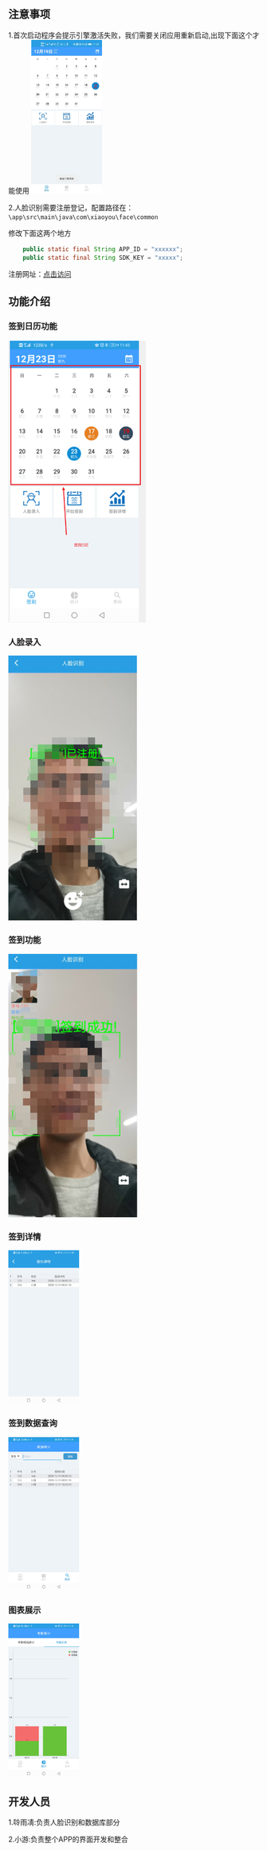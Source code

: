 ## 注意事项
1.首次启动程序会提示引擎激活失败，我们需要关闭应用重新启动,出现下面这个才能使用
<img src="./image/1.jpg" style="zoom:30%;" />

2.人脸识别需要注册登记，配置路径在：`\app\src\main\java\com\xiaoyou\face\common`

修改下面这两个地方

```java
    public static final String APP_ID = "xxxxxx";
    public static final String SDK_KEY = "xxxxx";
```

注册网址：[点击访问](https://www.arcsoft.com.cn/technology/face.html)


## 功能介绍

### 签到日历功能

<img src="./image/2.png" style="zoom:60%;" />

### 人脸录入

<img src="./image/3.png" style="zoom:60%;" />

### 签到功能

<img src="./image/4.png" style="zoom:60%;" />

### 签到详情

<img src="./image/2.jpg" style="zoom:30%;" />

### 签到数据查询

<img src="./image/3.jpg" style="zoom:30%;" />

### 图表展示

<img src="./image/4.jpg" style="zoom:30%;" />

## 开发人员

1.唥雨凊:负责人脸识别和数据库部分

2.小游:负责整个APP的界面开发和整合



